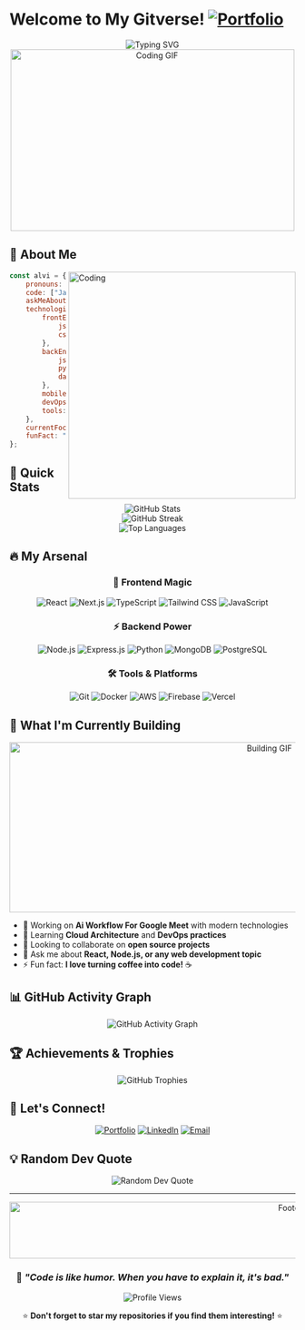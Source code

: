 # Welcome to My Gitverse! [![Portfolio](https://img.shields.io/badge/Portfolio-FF5722?style=for-the-badge&logo=google-chrome&logoColor=white)](https://alvi00-portfolio.vercel.app/)


<div align="center">
  <img src="https://readme-typing-svg.herokuapp.com?font=Orbitron&weight=900&size=35&duration=3000&pause=1000&color=00D9FF&center=true&vCenter=true&multiline=true&width=800&height=100&lines=Hi+there!+I'm+Alvi+%F0%9F%91%8B;Full+Stack+Developer+%F0%9F%92%BB;Problem+Solver+%F0%9F%A7%A9;Code+Enthusiast+%E2%9A%A1" alt="Typing SVG" />
</div>

<div align="center">
  <img src="https://user-images.githubusercontent.com/74038190/225813708-98b745f2-7d22-48cf-9150-083f1b00d6c9.gif" width="500" height="320" alt="Coding GIF"/>
</div>

## 🌟 About Me

<img align="right" alt="Coding" width="400" src="https://user-images.githubusercontent.com/74038190/229223263-cf2e4b07-2615-4f87-9c38-e37600f8381a.gif">

```javascript
const alvi = {
    pronouns: "He/Him",
    code: ["JavaScript", "Python", "TypeScript", "Java", "C++"],
    askMeAbout: ["web dev", "mobile apps", "backend", "UI/UX"],
    technologies: {
        frontEnd: {
            js: ["React", "Next.js", "Vue.js"],
            css: ["Tailwind", "Bootstrap", "Styled Components"]
        },
        backEnd: {
            js: ["Node.js", "Express"],
            python: ["Django", "FastAPI"],
            databases: ["MongoDB", "PostgreSQL", "Redis"]
        },
        mobile: ["React Native", "Flutter"],
        devOps: ["Docker", "AWS", "Firebase"],
        tools: ["Git", "Webpack", "Vite"]
    },
    currentFocus: "Building scalable web applications",
    funFact: "I debug with console.log() and I'm not ashamed! 🐛"
};
```

## 🎯 Quick Stats

<div align="center">
  <img src="https://github-readme-stats.vercel.app/api?username=alvi00&show_icons=true&theme=tokyonight&hide_border=true&count_private=true" alt="GitHub Stats" />
</div>

<div align="center">
  <img src="https://github-readme-streak-stats.herokuapp.com/?user=alvi00&theme=tokyonight&hide_border=true" alt="GitHub Streak" />
</div>

<div align="center">
  <img src="https://github-readme-stats.vercel.app/api/top-langs/?username=alvi00&layout=compact&theme=tokyonight&hide_border=true" alt="Top Languages" />
</div>

## 🔥 My Arsenal

<div align="center">

### 🎨 Frontend Magic
![React](https://img.shields.io/badge/React-20232A?style=for-the-badge&logo=react&logoColor=61DAFB)
![Next.js](https://img.shields.io/badge/Next.js-000000?style=for-the-badge&logo=nextdotjs&logoColor=white)
![TypeScript](https://img.shields.io/badge/TypeScript-007ACC?style=for-the-badge&logo=typescript&logoColor=white)
![Tailwind CSS](https://img.shields.io/badge/Tailwind_CSS-38B2AC?style=for-the-badge&logo=tailwind-css&logoColor=white)
![JavaScript](https://img.shields.io/badge/JavaScript-F7DF1E?style=for-the-badge&logo=javascript&logoColor=black)

### ⚡ Backend Power
![Node.js](https://img.shields.io/badge/Node.js-43853D?style=for-the-badge&logo=node.js&logoColor=white)
![Express.js](https://img.shields.io/badge/Express.js-404D59?style=for-the-badge)
![Python](https://img.shields.io/badge/Python-3776AB?style=for-the-badge&logo=python&logoColor=white)
![MongoDB](https://img.shields.io/badge/MongoDB-4EA94B?style=for-the-badge&logo=mongodb&logoColor=white)
![PostgreSQL](https://img.shields.io/badge/PostgreSQL-316192?style=for-the-badge&logo=postgresql&logoColor=white)

### 🛠️ Tools & Platforms
![Git](https://img.shields.io/badge/Git-F05032?style=for-the-badge&logo=git&logoColor=white)
![Docker](https://img.shields.io/badge/Docker-2496ED?style=for-the-badge&logo=docker&logoColor=white)
![AWS](https://img.shields.io/badge/AWS-232F3E?style=for-the-badge&logo=amazon-aws&logoColor=white)
![Firebase](https://img.shields.io/badge/Firebase-FFCA28?style=for-the-badge&logo=firebase&logoColor=black)
![Vercel](https://img.shields.io/badge/Vercel-000000?style=for-the-badge&logo=vercel&logoColor=white)

</div>

## 🌈 What I'm Currently Building

<div align="center">
  <img src="https://user-images.githubusercontent.com/74038190/212284100-561aa473-3905-4a80-b561-0d28506553ee.gif" width="900" height="300" alt="Building GIF"/>
</div>

- 🔭 Working on **Ai Workflow For Google Meet** with modern technologies
- 🌱 Learning **Cloud Architecture** and **DevOps practices**
- 👯 Looking to collaborate on **open source projects**
- 💬 Ask me about **React, Node.js, or any web development topic**
- ⚡ Fun fact: **I love turning coffee into code!** ☕


## 📊 GitHub Activity Graph

<div align="center">
  <img src="https://github-readme-activity-graph.vercel.app/graph?username=alvi00&theme=tokyo-night&hide_border=true" alt="GitHub Activity Graph" />
</div>

## 🏆 Achievements & Trophies

<div align="center">
  <img src="https://github-profile-trophy.vercel.app/?username=alvi00&theme=tokyonight&no-frame=true&column=7" alt="GitHub Trophies" />
</div>

## 🤝 Let's Connect!

<div align="center">

[![Portfolio](https://img.shields.io/badge/Portfolio-FF5722?style=for-the-badge&logo=google-chrome&logoColor=white)](https://alvi00-portfolio.vercel.app/)
[![LinkedIn](https://img.shields.io/badge/LinkedIn-0077B5?style=for-the-badge&logo=linkedin&logoColor=white)]([https://linkedin.com/in/alvi00](https://www.linkedin.com/in/ahmad-fahmid/))
[![Email](https://img.shields.io/badge/Email-D14836?style=for-the-badge&logo=gmail&logoColor=white)](mailto:ahmadfahmid59@gmail.com)

</div>

## 💡 Random Dev Quote

<div align="center">
  <img src="https://quotes-github-readme.vercel.app/api?type=horizontal&theme=tokyonight" alt="Random Dev Quote"/>
</div>


---

<div align="center">
  <img src="https://user-images.githubusercontent.com/74038190/212284115-f47cd8ff-2ffb-4b04-b5bf-4d1c14c0247f.gif" width="1000" height="100" alt="Footer GIF"/>
  
  ### 💫 *"Code is like humor. When you have to explain it, it's bad."* 
  
  <img src="https://komarev.com/ghpvc/?username=alvi00&label=Profile%20views&color=0e75b6&style=flat" alt="Profile Views" />
  
  ⭐ **Don't forget to star my repositories if you find them interesting!** ⭐
</div>
